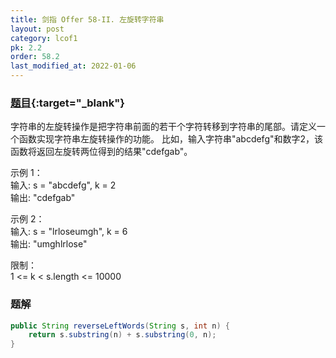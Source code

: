```yaml
---
title: 剑指 Offer 58-II. 左旋转字符串
layout: post
category: lcof1
pk: 2.2
order: 58.2
last_modified_at: 2022-01-06
---
```


### [题目](https://leetcode.cn/problems/zuo-xuan-zhuan-zi-fu-chuan-lcof/){:target="_blank"}

字符串的左旋转操作是把字符串前面的若干个字符转移到字符串的尾部。请定义一个函数实现字符串左旋转操作的功能。
比如，输入字符串"abcdefg"和数字2，该函数将返回左旋转两位得到的结果"cdefgab"。



示例 1：  
输入: s = "abcdefg", k = 2  
输出: "cdefgab"

示例 2：  
输入: s = "lrloseumgh", k = 6  
输出: "umghlrlose"


限制：  
1 <= k < s.length <= 10000

### 题解

```java
public String reverseLeftWords(String s, int n) {
    return s.substring(n) + s.substring(0, n);
}
```